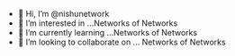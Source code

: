 - 👋 Hi, I’m @nishunetwork
- 👀 I’m interested in ...Networks of Networks
- 🌱 I’m currently learning ...Networks of Networks
- 💞️ I’m looking to collaborate on ... Networks of Networks

<!---
nishunetwork/nishunetwork is a ✨ special ✨ repository because its `README.md` (this file) appears on your GitHub profile.
You can click the Preview link to take a look at your changes.
--->
